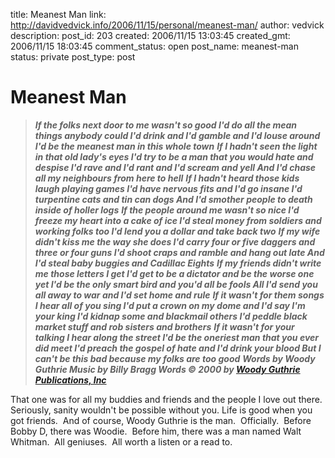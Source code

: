 title: Meanest Man
link: http://davidvedvick.info/2006/11/15/personal/meanest-man/
author: vedvick
description: 
post_id: 203
created: 2006/11/15 13:03:45
created_gmt: 2006/11/15 18:03:45
comment_status: open
post_name: meanest-man
status: private
post_type: post

# Meanest Man

> _**If the folks next door to me wasn't so good I'd do all the mean things anybody could I'd drink and I'd gamble and I'd louse around I'd be the meanest man in this whole town**_ _**If I hadn't seen the light in that old lady's eyes I'd try to be a man that you would hate and despise I'd rave and I'd rant and I'd scream and yell And I'd chase all my neighbours from here to hell**_ _**If I hadn't heard those kids laugh playing games I'd have nervous fits and I'd go insane I'd turpentine cats and tin can dogs And I'd smother people to death inside of holler logs**_ _**If the people around me wasn't so nice I'd freeze my heart into a cake of ice I'd steal money from soldiers and working folks too I'd lend you a dollar and take back two**_ _**If my wife didn't kiss me the way she does I'd carry four or five daggers and three or four guns I'd shoot craps and ramble and hang out late And I'd steal baby buggies and Cadillac Eights**_ _**If my friends didn't write me those letters I get I'd get to be a dictator and be the worse one yet I'd be the only smart bird and you'd all be fools All I'd send you all away to war and I'd set home and rule**_ _**If it wasn't for them songs I hear all of you sing I'd put a crown on my dome and I'd say I'm your king I'd kidnap some and blackmail others I'd peddle black market stuff and rob sisters and brothers**_ _**If it wasn't for your talking I hear along the street I'd be the oneriest man that you ever did meet I'd preach the gospel of hate and I'd drink your blood But I can't be this bad because my folks are too good**_ _**Words by Woody Guthrie Music by Billy Bragg Words © 2000 by [Woody Guthrie Publications, Inc](http://www.woodyguthrie.org/Lyrics/Publisher_Contact.htm)**_

That one was for all my buddies and friends and the people I love out there. Seriously, sanity wouldn't be possible without you. Life is good when you got friends.  And of course, Woody Guthrie is the man.  Officially.  Before Bobby D, there was Woodie.  Before him, there was a man named Walt Whitman.  All geniuses.  All worth a listen or a read to.